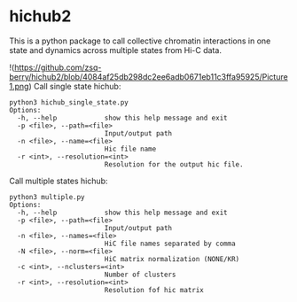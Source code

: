 # hichub2

This is a python package to call collective chromatin interactions in one state and dynamics across multiple states from Hi-C data.

!(https://github.com/zsq-berry/hichub2/blob/4084af25db298dc2ee6adb0671eb11c3ffa95925/Picture1.png)
Call single state hichub:
```
python3 hichub_single_state.py
Options:
  -h, --help            show this help message and exit
  -p <file>, --path=<file>
                        Input/output path
  -n <file>, --name=<file>
                        Hic file name
  -r <int>, --resolution=<int>
                        Resolution for the output hic file.

```

Call multiple states hichub:
```
python3 multiple.py
Options:
  -h, --help            show this help message and exit
  -p <file>, --path=<file>
                        Input/output path
  -n <file>, --names=<file>
                        HiC file names separated by comma
  -N <file>, --norm=<file>
                        HiC matrix normalization (NONE/KR)
  -c <int>, --nclusters=<int>
                        Number of clusters
  -r <int>, --resolution=<int>
                        Resolution fof hic matrix
```
